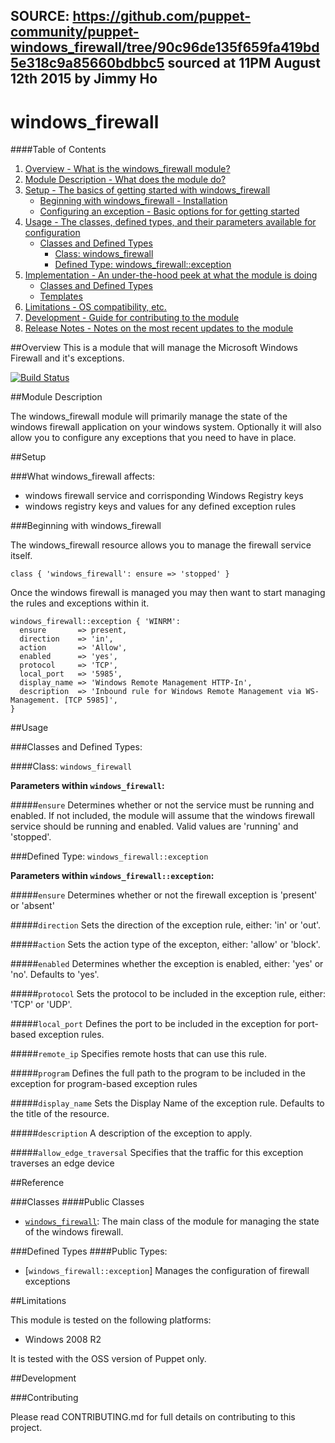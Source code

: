 ## SOURCE: https://github.com/puppet-community/puppet-windows_firewall/tree/90c96de135f659fa419bd5e318c9a85660bdbbc5 sourced at 11PM August 12th 2015 by Jimmy Ho

# windows_firewall

####Table of Contents

1. [Overview - What is the windows_firewall module?](#overview)
2. [Module Description - What does the module do?](#module-description)
3. [Setup - The basics of getting started with windows_firewall](#setup)
    * [Beginning with windows_firewall - Installation](#beginning-with-windows_firewall)
    * [Configuring an exception - Basic options for for getting started](#configure-an-exception)
4. [Usage - The classes, defined types, and their parameters available for configuration](#usage)
    * [Classes and Defined Types](#classes-and-defined-types)
        * [Class: windows_firewall](#class-windows_firewall)
        * [Defined Type: windows_firewall::exception](#defined-type-exception)
5. [Implementation - An under-the-hood peek at what the module is doing](#implementation)
    * [Classes and Defined Types](#classes-and-defined-types)
    * [Templates](#templates)
6. [Limitations - OS compatibility, etc.](#limitations)
7. [Development - Guide for contributing to the module](#development)
8. [Release Notes - Notes on the most recent updates to the module](#release-notes)

##Overview
This is a module that will manage the Microsoft Windows Firewall and it's exceptions.

[![Build Status](https://secure.travis-ci.org/puppet-community/puppet-windows_firewall.png)](http://travis-ci.org/puppet-community/puppet-windows_firewall)

##Module Description

The windows_firewall module will primarily manage the state of the windows firewall application on your windows system. Optionally it will also
allow you to configure any exceptions that you need to have in place.

##Setup

###What windows_firewall affects:

* windows firewall service and corrisponding Windows Registry keys
* windows registry keys and values for any defined exception rules

###Beginning with windows_firewall

The windows_firewall resource allows you to manage the firewall service itself.

	class { 'windows_firewall': ensure => 'stopped' }

Once the windows firewall is managed you may then want to start managing the rules and exceptions within it.

    windows_firewall::exception { 'WINRM':
      ensure       => present,
      direction    => 'in',
      action       => 'Allow',
      enabled      => 'yes',
      protocol     => 'TCP',
      local_port   => '5985',
      display_name => 'Windows Remote Management HTTP-In',
      description  => 'Inbound rule for Windows Remote Management via WS-Management. [TCP 5985]',
    }

##Usage

###Classes and Defined Types:

####Class: `windows_firewall`

**Parameters within `windows_firewall`:**

#####`ensure`
Determines whether or not the service must be running and enabled. If not included, the module will assume that the windows firewall service should be running and enabled. Valid values are 'running' and 'stopped'.

###Defined Type: `windows_firewall::exception`

**Parameters within `windows_firewall::exception`:**

#####`ensure`
Determines whether or not the firewall exception is 'present' or 'absent'

#####`direction`
Sets the direction of the exception rule, either: 'in' or 'out'.

#####`action`
Sets the action type of the excepton, either: 'allow' or 'block'.

#####`enabled`
Determines whether the exception is enabled, either: 'yes' or 'no'. Defaults to 'yes'.

#####`protocol`
Sets the protocol to be included in the exception rule, either: 'TCP' or 'UDP'.

#####`local_port`
Defines the port to be included in the exception for port-based exception rules.

#####`remote_ip`
Specifies remote hosts that can use this rule.

#####`program`
Defines the full path to the program to be included in the exception for program-based exception rules

#####`display_name`
Sets the Display Name of the exception rule. Defaults to the title of the resource.

#####`description`
A description of the exception to apply.

#####`allow_edge_traversal`
Specifies that the traffic for this exception traverses an edge device

##Reference

###Classes
####Public Classes
* [`windows_firewall`](#class-windows_firewall): The main class of the module for managing the state of the windows firewall.

###Defined Types
####Public Types:
* [`windows_firewall::exception`] Manages the configuration of firewall exceptions

##Limitations

This module is tested on the following platforms:

* Windows 2008 R2

It is tested with the OSS version of Puppet only.

##Development

###Contributing

Please read CONTRIBUTING.md for full details on contributing to this project.

